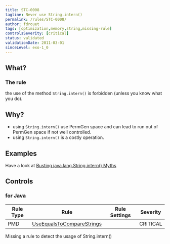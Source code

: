 ```yaml
---
title: STC-0008
tagline: Never use String.intern()
permalink: /rules/STC-0008/
author: fdrouet
tags: [optimization,memory,string,missing-rule]
controlsSeverity: [critical]
status: validated
validationDate: 2011-03-01
sinceLevel: exo-1_0
---
```


<a name="what"></a>
## What?

### <i class="fa fa-info-circle"></i> The rule

the use of the method `String.intern()` is forbidden (unless you know what you do).

<a name="why"></a>
## Why?

* using `String.intern()` use PermGen space and can lead to run out of PermGen space if not well controlled.
* using `String.intern()` is a costly operation.

<a name="examples"></a>
## Examples

Have a look at [Busting java.lang.String.intern() Myths](/rules/STC-0008-EX_01/)


<a name="controls"></a>
## <i class="fa fa-shield"></i> Controls

### for Java

<div class="table-responsive">
  <table class="table">
    <thead>
      <tr>
        <th>Rule Type</th>
        <th>Rule</th>
        <th>Rule Settings</th>
        <th>Severity</th>
      </tr>
    </thead>
    <tbody>
    <tr>
      <td>PMD</td>
      <td><a href="http://pmd.sourceforge.net/rules/strings.html#UseEqualsToCompareStrings">UseEqualsToCompareStrings</a></td>
       <td>
       </td>
       <td>CRITICAL</td>
     </tr>
   </tbody>
  </table>
</div>

<div class="alert alert-danger" role="alert"><i class="fa fa-minus-circle pull-right"></i>
Missing a rule to detect the usage of String.intern()
</div>

